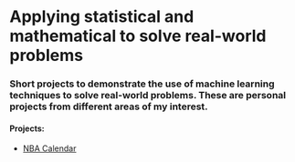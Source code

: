 # Applying statistical and mathematical to solve real-world problems

### Short projects to demonstrate the use of machine learning techniques to solve real-world problems. These are personal projects from different areas of my interest.

#### Projects:
* [NBA Calendar](https://github.com/ddantasds/Data-Science-Projects/blob/master/NBA%20calendar/NBA%20season%20calendar.ipynb)
